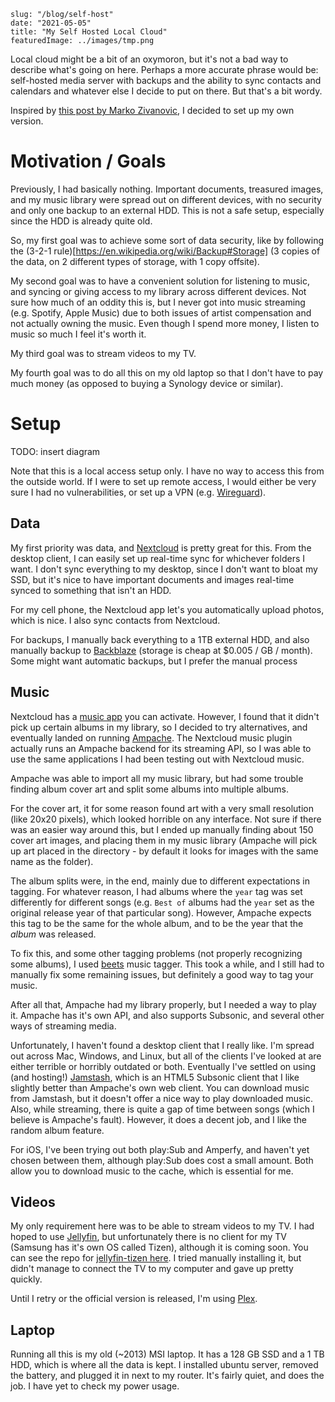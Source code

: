 ```
slug: "/blog/self-host"
date: "2021-05-05"
title: "My Self Hosted Local Cloud"
featuredImage: ../images/tmp.png
```

Local cloud might be a bit of an oxymoron, but it's not a bad way to describe what's going on here. Perhaps a more accurate phrase would be: self-hosted media server with backups and the ability to sync contacts and calendars and whatever else I decide to put on there. But that's a bit wordy.

Inspired by [this post by Marko Zivanovic](https://www.markozivanovic.com/screw-it-ill-host-it-myself/), I decided to set up my own version.

# Motivation / Goals

Previously, I had basically nothing. Important documents, treasured images, and my music library were spread out on different devices, with no security and only one backup to an external HDD. This is not a safe setup, especially since the HDD is already quite old.

So, my first goal was to achieve some sort of data security, like by following the (3-2-1 rule)[https://en.wikipedia.org/wiki/Backup#Storage] (3 copies of the data, on 2 different types of storage, with 1 copy offsite).

My second goal was to have a convenient solution for listening to music, and syncing or giving access to my library across different devices. Not sure how much of an oddity this is, but I never got into music streaming (e.g. Spotify, Apple Music) due to both issues of artist compensation and not actually owning the music. Even though I spend more money, I listen to music so much I feel it's worth it.

My third goal was to stream videos to my TV. 

My fourth goal was to do all this on my old laptop so that I don't have to pay much money (as opposed to buying a Synology device or similar).

# Setup

TODO: insert diagram

Note that this is a local access setup only. I have no way to access this from the outside world. If I were to set up remote access, I would either be very sure I had no vulnerabilities, or set up a VPN (e.g. [Wireguard](https://www.wireguard.com/)).

## Data

My first priority was data, and [Nextcloud](http://nextcloud.com/) is pretty great for this. From the desktop client, I can easily set up real-time sync for whichever folders I want. I don't sync everything to my desktop, since I don't want to bloat my SSD, but it's nice to have important documents and images real-time synced to something that isn't an HDD.

For my cell phone, the Nextcloud app let's you automatically upload photos, which is nice. I also sync contacts from Nextcloud.

For backups, I manually back everything to a 1TB external HDD, and also manually backup to [Backblaze](https://www.backblaze.com/) (storage is cheap at $0.005 / GB / month). Some might want automatic backups, but I prefer the manual process

## Music

Nextcloud has a [music app](https://apps.nextcloud.com/apps/music) you can activate. However, I found that it didn't pick up certain albums in my library, so I decided to try alternatives, and eventually landed on running [Ampache](https://ampache.org/). The Nextcloud music plugin actually runs an Ampache backend for its streaming API, so I was able to use the same applications I had been testing out with Nextcloud music.

Ampache was able to import all my music library, but had some trouble finding album cover art and split some albums into multiple albums. 

For the cover art, it for some reason found art with a very small resolution (like 20x20 pixels), which looked horrible on any interface. Not sure if there was an easier way around this, but I ended up manually finding about 150 cover art images, and placing them in my music library (Ampache will pick up art placed in the directory - by default it looks for images with the same name as the folder). 

The album splits were, in the end, mainly due to different expectations in tagging. For whatever reason, I had albums where the `year` tag was set differently for different songs (e.g. `Best of` albums had the `year` set as the original release year of that particular song). However, Ampache expects this tag to be the same for the whole album, and to be the year that the _album_ was released. 

To fix this, and some other tagging problems (not properly recognizing some albums), I used [beets](https://beets.io/) music tagger. This took a while, and I still had to manually fix some remaining issues, but definitely a good way to tag your music.

After all that, Ampache had my library properly, but I needed a way to play it. Ampache has it's own API, and also supports Subsonic, and several other ways of streaming media.

Unfortunately, I haven't found a desktop client that I really like. I'm spread out across Mac, Windows, and Linux, but all of the clients I've looked at are either terrible or horribly outdated or both. Eventually I've settled on using (and hosting!) [Jamstash](https://github.com/tsquillario/Jamstash), which is an HTML5 Subsonic client that I like slightly better than Ampache's own web client. You can download music from Jamstash, but it doesn't offer a nice way to play downloaded music. Also, while streaming, there is quite a gap of time between songs (which I believe is Ampache's fault). However, it does a decent job, and I like the random album feature.

For iOS, I've been trying out both play:Sub and Amperfy, and haven't yet chosen between them, although play:Sub does cost a small amount. Both allow you to download music to the cache, which is essential for me.

## Videos

My only requirement here was to be able to stream videos to my TV. I had hoped to use [Jellyfin](https://jellyfin.org/), but unfortunately there is no client for my TV (Samsung has it's own OS called Tizen), although it is coming soon. You can see the repo for [jellyfin-tizen here](https://github.com/jellyfin/jellyfin-tizen). I tried manually installing it, but didn't manage to connect the TV to my computer and gave up pretty quickly.

Until I retry or the official version is released, I'm using [Plex](https://www.plex.tv/). 

## Laptop

Running all this is my old (~2013) MSI laptop. It has a 128 GB SSD and a 1 TB HDD, which is where all the data is kept. I installed ubuntu server, removed the battery, and plugged it in next to my router. It's fairly quiet, and does the job. I have yet to check my power usage.